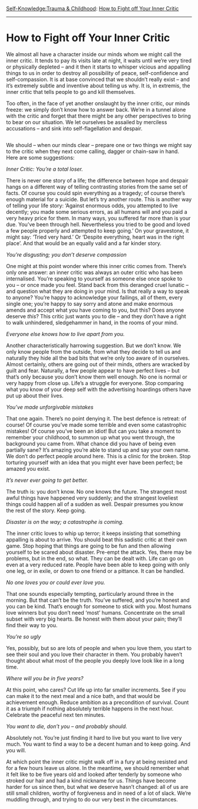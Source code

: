 [Self-Knowledge:](https://www.theschooloflife.com/thebookoflife/category/self-knowledge/)[Trauma & Childhood](https://www.theschooloflife.com/thebookoflife/category/self-knowledge/trauma-childhood/): [How to Fight off Your Inner Critic](https://www.theschooloflife.com/thebookoflife/how-to-fight-off-your-inner-critic/)

* * *

# How to Fight off Your Inner Critic

We almost all have a character inside our minds whom we might call the inner critic. It tends to pay its visits late at night, it waits until we’re very tired or physically depleted – and it then it starts to whisper vicious and appalling things to us in order to destroy all possibility of peace, self-confidence and self-compassion. It is at base convinced that we shouldn’t really exist – and it’s extremely subtle and inventive about telling us why. It is, in extremis, the inner critic that tells people to go and kill themselves.

Too often, in the face of yet another onslaught by the inner critic, our minds freeze: we simply don’t know how to answer back. We’re in a tunnel alone with the critic and forget that there might be any other perspectives to bring to bear on our situation. We let ourselves be assailed by merciless accusations – and sink into self-flagellation and despair.

<figure class="aligncenter"><img src="https://www.theschooloflife.com/thebookoflife/wp-content/uploads/2020/06/Kiefer.jpg" alt="" class="wp-image-24772" srcset="https://www.theschooloflife.com/thebookoflife/wp-content/uploads/2020/06/Kiefer.jpg 684w, https://www.theschooloflife.com/thebookoflife/wp-content/uploads/2020/06/Kiefer-300x253.jpg 300w" sizes="(max-width: 684px) 100vw, 684px"></figure>

We should – when our minds clear – prepare one or two things we might say to the critic when they next come calling, dagger or chain-saw in hand. Here are some suggestions:

_Inner Critic: You’re a total loser._

There is never one story of a life; the difference between hope and despair hangs on a different way of telling contrasting stories from the same set of facts. Of course you could spin everything as a tragedy; of course there’s enough material for a suicide. But let’s try another route. This is another way of telling your life story: ‘Against enormous odds, you attempted to live decently; you made some serious errors, as all humans will and you paid a very heavy price for them. In many ways, you suffered far more than is your due. You’ve been through hell. Nevertheless you tried to be good and loved a few people properly and attempted to keep going.’ On your gravestone, it might say: ‘Tried very hard.’ Or ‘Despite everything, heart was in the right place’. And that would be an equally valid and a far kinder story.

_You’re disgusting; you don’t deserve compassion_

One might at this point wonder where this inner critic comes from. There’s only one answer: an inner critic was always an outer critic who has been internalised. You’re speaking to yourself as someone else once spoke to you – or once made you feel. Stand back from this deranged cruel lunatic – and question what they are doing in your mind. Is that really a way to speak to anyone? You’re happy to acknowledge your failings, all of them, every single one; you’re happy to say sorry and atone and make enormous amends and accept what you have coming to you, but this? Does anyone deserve _this_? This critic just wants you to die – and they don’t have a right to walk unhindered, sledgehammer in hand, in the rooms of your mind.

_Everyone else knows how to live apart from you._

Another characteristically harrowing suggestion. But we don’t know. We only know people from the outside, from what they decide to tell us and naturally they hide all the bad bits that we’re only too aware of in ourselves. Almost certainly, others are going out of their minds, others are wracked by guilt and fear. Naturally, a few people appear to have perfect lives – but that’s only because you don’t know them well enough. No one is normal or very happy from close up. Life’s a struggle for everyone. Stop comparing what you know of your deep self with the advertising hoardings others have put up about their lives.

_You’ve made unforgivable mistakes_

That one again. There’s no point denying it. The best defence is retreat: of course! Of course you’ve made some terrible and even some catastrophic mistakes! Of course you’ve been an idiot! But can you take a moment to remember your childhood, to summon up what you went through, the background you came from. What chance did you have of being even partially sane? It’s amazing you’re able to stand up and say your own name. We don’t do perfect people around here. This is a clinic for the broken. Stop torturing yourself with an idea that you might ever have been perfect; be amazed you exist.

_It’s never ever going to get better._

The truth is: you don’t know. No one knows the future. The strangest most awful things have happened very suddenly; and the strangest loveliest things could happen all of a sudden as well. Despair presumes you know the rest of the story. Keep going.

_Disaster is on the way; a catastrophe is coming._

The inner critic loves to whip up terror; it keeps insisting that something appalling is about to arrive. You should beat this sadistic critic at their own game. Stop hoping that things are going to be fun and then allowing yourself to be scared about disaster. Pre-empt the attack. Yes, there may be problems, but in the end, so what. They can be dealt with. Life can go on even at a very reduced rate. People have been able to keep going with only one leg, or in exile, or down to one friend or a pittance. It can be handled.

_No one loves you or could ever love you._

That one sounds especially tempting, particularly around three in the morning. But that can’t be the truth. You’ve suffered, and you’re honest and you can be kind. That’s enough for someone to stick with you. Most humans love winners but you don’t need ‘most’ humans. Concentrate on the small subset with very big hearts. Be honest with them about your pain; they’ll find their way to you.&nbsp;

_You’re so ugly_

Yes, possibly, but so are lots of people and when you love them, you start to see their soul and you love their character in them. You probably haven’t thought about what most of the people you deeply love look like in a long time.&nbsp;

_Where will you be in five years?_

At this point, who cares? Cut life up into far smaller increments. See if you can make it to the next meal and a nice bath, and that would be achievement enough. Reduce ambition as a precondition of survival. Count it as a triumph if nothing absolutely terrible happens in the next hour. Celebrate the peaceful next ten minutes.&nbsp;

_You want to die, don’t you – and probably should._

Absolutely not. You’re just finding it hard to live but you want to live very much. You want to find a way to be a decent human and to keep going. And you will.

At which point the inner critic might walk off in a fury at being resisted and for a few hours leave us alone. In the meantime, we should remember what it felt like to be five years old and looked after tenderly by someone who stroked our hair and had a kind nickname for us. Things have become harder for us since then, but what we deserve hasn’t changed: all of us are still small children, worthy of forgiveness and in need of a lot of slack. We’re muddling through, and trying to do our very best in the circumstances.
